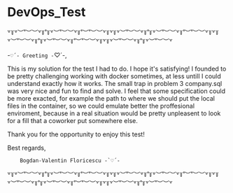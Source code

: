 # DevOps_Test
꒷꒦꒷︶˚︶︶꒷꒦˚꒦꒷︶˚︶︶꒷꒦˚︶˚︶︶꒷꒦꒷꒦꒷︶˚︶︶꒷꒦˚꒦꒷︶˚︶︶꒷꒦˚︶˚︶︶꒷꒦꒷꒦꒷︶˚︶︶꒷꒦˚꒦꒷︶˚︶︶꒷꒦˚︶˚︶︶꒷꒦꒷꒦꒷︶˚︶︶꒷꒦˚꒦꒷︶˚︶︶꒷

-`♡´- Greeting -`♡´-,

This is my solution for the test I had to do. I hope it's satisfying!
I founded to be pretty challenging working with docker sometimes, at less untill I could understand exactly how it works.
The small trap in problem 3 company.sql was very nice and fun to find and solve.
I feel that some specification could be more exacted, for example the path to where we should put the local files in the container, so we could emulate better the proffesional enviroment, because in a real situation would be pretty unpleasent to look for a fill that a coworker put somewhere else.

Thank you for the opportunity to enjoy this test!

Best regards,

        Bogdan-Valentin Floricescu -`♡´-

꒷꒦꒷︶˚︶︶꒷꒦˚꒦꒷︶˚︶︶꒷꒦˚︶˚︶︶꒷꒦꒷꒦꒷︶˚︶︶꒷꒦˚꒦꒷︶˚︶︶꒷꒦˚︶˚︶︶꒷꒦꒷꒦꒷︶˚︶︶꒷꒦˚꒦꒷︶˚︶︶꒷꒦˚︶˚︶︶꒷꒦꒷꒦꒷︶˚︶︶꒷꒦˚꒦꒷︶˚︶︶꒷
